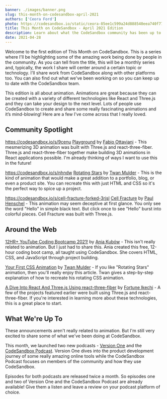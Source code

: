 ```yaml
---
banner: ./images/banner.png
slug: this-month-on-codesandbox-april-2021
authors: ['Ceora Ford']
photo: https://codesandbox.io/static/ceora-85ee1c599a24d888540eea740f7747be.jpg
title: This Month on CodeSandbox - April 2021 Edition 
description: Learn about what the CodeSandbox community has been up to this month.
date: 2021-04-28
---
```


Welcome to the first edition of This Month on CodeSandbox. This is a series where I'll be highlighting some of the amazing work being done by people in the community. As you can tell from the title, this will be a monthly series and, typically, the work I share will center around a certain topic or technology. I'll share work from CodeSandbox along with other platforms too. You can also find out what we've been working on so you can keep up to date with the CodeSandbox team.

This edition is all about animation. Animations are great because they can be created with a variety of different technologies like React and Three.js and they can take your design to the next level. Lots of people use CodeSandbox to create and share some really fascinating animations and it’s mind-blowing! Here are a few I've come across that I really loved.

## Community Spotlight


https://codesandbox.io/s/9cenu
[Playground](https://codesandbox.io/s/9cenu) by [Fabio Ottaviani](https://codesandbox.io/u/supahfunk) - This mesmerizing 3D animation was built with Three.js and react-three-fiber. Three.js and react-three-fiber together make building 3D animations in React applications possible. I'm already thinking of ways I want to use this in the future!


https://codesandbox.io/s/nhndw
[Rotating Stars](https://codesandbox.io/s/nhndw) by [Twan Mulder](https://codesandbox.io/u/twanmulder) - This is the kind of animation that would make a great addition to a portfolio, blog, or even a product site. You can recreate this with just HTML and CSS so it's the perfect way to spice up a project.


https://codesandbox.io/s/cell-fracture-forked-3rjsl
[Cell Fracture](https://codesandbox.io/s/cell-fracture-forked-3rjsl) by [Paul Henschel](https://codesandbox.io/u/drcmda) - This animation may seem deceptive at first glance. You only see the word "Hello" in simple black text. But click once to see "Hello" burst into colorful pieces. Cell Fracture was built with Three.js.

## Around the Web


[12HR+ YouTube Coding Bootcamp 2021!](https://youtu.be/Xm4BObh4MhI) by [Ania Kubów](https://codesandbox.io/u/kubowania) - This isn't really related to animation. But I just had to share this. Ania created this free, 12-hour coding boot camp, all taught using CodeSandbox. She covers HTML, CSS, and JavaScript through project building. 

[Your First CSS Animation](https://www.thatsanegg.com/blog/your-first-css-animation/) by [Twan Mulder](https://codesandbox.io/u/twanmulder) - If you like "Rotating Stars" animation, then you'll really enjoy this article. Twan gives a step-by-step explanation of how to recreate his rotating CSS animation.

[A Dive Into React And Three.js Using react-three-fiber](https://www.smashingmagazine.com/2020/11/threejs-react-three-fiber/) by [Fortune Ikechi](https://codesandbox.io/u/iamfortune) - A few of the projects featured earlier were built using Three.js and react-three-fiber. If you're interested in learning more about these technologies, this is a great place to start.

## What We're Up To

These announcements aren't really related to animation. But I'm still very excited to share some of what we've been doing at CodeSandbox. 

This month, we launched two new podcasts - [Version One](https://codesandbox.io/podcasts/version-one) and the [CodeSandbox Podcast](https://codesandbox.io/podcasts/codesandbox-podcast). Version One dives into the product development journey of some really amazing online tools while the CodeSandbox Podcast focuses on members of the community and how they use CodeSandbox.

Episodes for both podcasts are released twice a month. So episodes one and two of Version One and the CodeSandbox Podcast are already available! Give them a listen and leave a review on your podcast platform of choice. 
